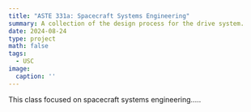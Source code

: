 ```yaml
---
title: "ASTE 331a: Spacecraft Systems Engineering"
summary: A collection of the design process for the drive system.
date: 2024-08-24
type: project
math: false
tags:
  - USC
image:
  caption: ''
---
```


This class focused on spacecraft systems engineering.....
